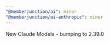 ```yaml
---
"@memberjunction/ai": minor
"@memberjunction/ai-anthropic": minor
---
```


New Claude Models - bumping to 2.39.0
